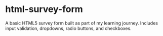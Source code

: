 # html-survey-form
A basic HTML5 survey form built as part of my learning journey. Includes input validation, dropdowns, radio buttons, and checkboxes.
